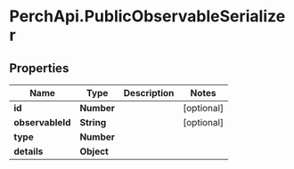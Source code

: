 # PerchApi.PublicObservableSerializer

## Properties
Name | Type | Description | Notes
------------ | ------------- | ------------- | -------------
**id** | **Number** |  | [optional] 
**observableId** | **String** |  | [optional] 
**type** | **Number** |  | 
**details** | **Object** |  | 


